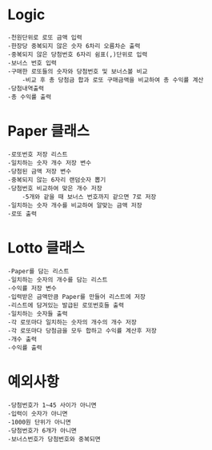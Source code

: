 # Logic
    -천원단위로 로또 금액 입력
    -한장당 중복되지 않은 숫자 6차리 오름차순 출력
    -중복되지 않은 당첨번호 6자리 쉼표(,)단위로 입력
    -보너스 번호 입력
    -구매한 로또들의 숫자와 당첨번호 및 보너스볼 비교
        -비교 후 총 당첨금 합과 로또 구매금액을 비교하여 총 수익률 계산
    -당첨내역출력
    -총 수익률 출력

# Paper 클래스
    -로또번호 저장 리스트
    -일치하는 숫자 개수 저장 변수
    -당첨된 금액 저장 변수
    -중복되지 않는 6자리 랜덤숫자 뽑기
    -당첨번호 비교하여 맞은 개수 저장
        -5개와 같을 때 보너스 번호까지 같으면 7로 저장
    -일치하는 숫자 개수를 비교하여 알맞는 금액 저장
    -로또 출력

# Lotto 클래스
    -Paper를 담는 리스트
    -일치하는 숫자의 개수를 담는 리스트
    -수익률 저장 변수
    -입력받은 금액만큼 Paper를 만들어 리스트에 저장 
    -리스트에 담겨있는 발급된 로또번호들 출력
    -일치하는 숫자들 출력
    -각 로또마다 일치하는 숫자의 개수의 개수 저장
    -각 로또마다 당첨금을 모두 합하고 수익률 계산후 저장
    -개수 출력
    -수익률 출력

# 예외사항
    -당첨번호가 1~45 사이가 아니면
    -입력이 숫자가 아니면
    -1000원 단위가 아니면
    -당첨번호가 6개가 아니면
    -보너스번호가 당첨번호와 중복되면
